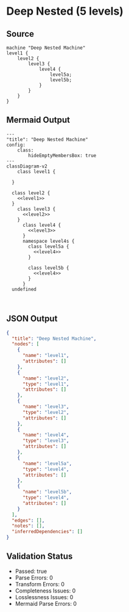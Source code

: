 # Deep Nested (5 levels)

## Source
```machine
machine "Deep Nested Machine"
level1 {
    level2 {
        level3 {
            level4 {
                level5a;
                level5b;
            }
        }
    }
}
```

## Mermaid Output
```mermaid
---
"title": "Deep Nested Machine"
config:
    class:
        hideEmptyMembersBox: true
---
classDiagram-v2
    class level1 {
    
  }

  class level2 {
    <<level1>>
  }
    class level3 {
      <<level2>>
    }
      class level4 {
        <<level3>>
      }
      namespace level4s {
        class level5a {
          <<level4>>
        }

        class level5b {
          <<level4>>
        }
      }
  undefined
  
  

```

## JSON Output
```json
{
  "title": "Deep Nested Machine",
  "nodes": [
    {
      "name": "level1",
      "attributes": []
    },
    {
      "name": "level2",
      "type": "level1",
      "attributes": []
    },
    {
      "name": "level3",
      "type": "level2",
      "attributes": []
    },
    {
      "name": "level4",
      "type": "level3",
      "attributes": []
    },
    {
      "name": "level5a",
      "type": "level4",
      "attributes": []
    },
    {
      "name": "level5b",
      "type": "level4",
      "attributes": []
    }
  ],
  "edges": [],
  "notes": [],
  "inferredDependencies": []
}
```

## Validation Status
- Passed: true
- Parse Errors: 0
- Transform Errors: 0
- Completeness Issues: 0
- Losslessness Issues: 0
- Mermaid Parse Errors: 0
